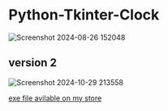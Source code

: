 # Python-Tkinter-Clock
![Screenshot 2024-08-26 152048](https://github.com/user-attachments/assets/a168c53e-ce6f-4e15-9a7b-d487bc3b8700)

<h2>version 2</h2>

![Screenshot 2024-10-29 213558](https://github.com/user-attachments/assets/1798e577-6d1d-4678-86ca-9485bdd1637e)


<a href="https://gk-codes-store.neocities.org/" target=_blank>exe file avilable on my store</a>

